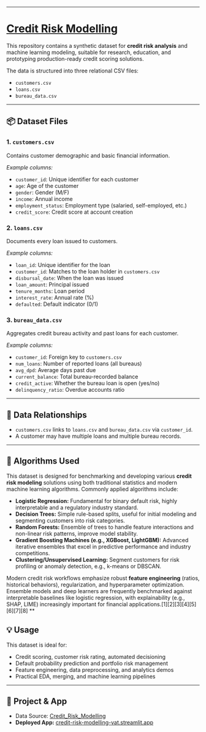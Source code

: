 
***

# [Credit Risk Modelling](https://credit-risk-modelling-vat.streamlit.app/)

This repository contains a synthetic dataset for **credit risk analysis** and machine learning modeling, suitable for research, education, and prototyping production-ready credit scoring solutions. 

The data is structured into three relational CSV files:

- `customers.csv`
- `loans.csv`
- `bureau_data.csv`

***

## 📦 Dataset Files

### 1. `customers.csv`
Contains customer demographic and basic financial information.

*Example columns:*
- `customer_id`: Unique identifier for each customer
- `age`: Age of the customer
- `gender`: Gender (M/F)
- `income`: Annual income
- `employment_status`: Employment type (salaried, self-employed, etc.)
- `credit_score`: Credit score at account creation

### 2. `loans.csv`
Documents every loan issued to customers.

*Example columns:*
- `loan_id`: Unique identifier for the loan
- `customer_id`: Matches to the loan holder in `customers.csv`
- `disbursal_date`: When the loan was issued
- `loan_amount`: Principal issued
- `tenure_months`: Loan period
- `interest_rate`: Annual rate (%)
- `defaulted`: Default indicator (0/1)

### 3. `bureau_data.csv`
Aggregates credit bureau activity and past loans for each customer.

*Example columns:*
- `customer_id`: Foreign key to `customers.csv`
- `num_loans`: Number of reported loans (all bureaus)
- `avg_dpd`: Average days past due
- `current_balance`: Total bureau-recorded balance
- `credit_active`: Whether the bureau loan is open (yes/no)
- `delinquency_ratio`: Overdue accounts ratio

***

## 🔗 Data Relationships

- `customers.csv` links to `loans.csv` and `bureau_data.csv` via `customer_id`.
- A customer may have multiple loans and multiple bureau records.

***

## 🧠 Algorithms Used

This dataset is designed for benchmarking and developing various **credit risk modeling** solutions using both traditional statistics and modern machine learning algorithms. Commonly applied algorithms include:

- **Logistic Regression:** Fundamental for binary default risk, highly interpretable and a regulatory industry standard.
- **Decision Trees:** Simple rule-based splits, useful for initial modeling and segmenting customers into risk categories.
- **Random Forests:** Ensemble of trees to handle feature interactions and non-linear risk patterns, improve model stability.
- **Gradient Boosting Machines (e.g., XGBoost, LightGBM):** Advanced iterative ensembles that excel in predictive performance and industry competitions.
- **Clustering/Unsupervised Learning:** Segment customers for risk profiling or anomaly detection, e.g., k-means or DBSCAN.

Modern credit risk workflows emphasize robust **feature engineering** (ratios, historical behaviors), regularization, and hyperparameter optimization. Ensemble models and deep learners are frequently benchmarked against interpretable baselines like logistic regression, with explainability (e.g., SHAP, LIME) increasingly important for financial applications.[1][2][3][4][5][6][7][8]
**

## 💡 Usage

This dataset is ideal for:
- Credit scoring, customer risk rating, automated decisioning
- Default probability prediction and portfolio risk management
- Feature engineering, data preprocessing, and analytics demos
- Practical EDA, merging, and machine learning pipelines


***

## 🔗 Project & App

- Data Source: [Credit_Risk_Modelling](https://github.com/ABHI9234/Credit_Risk_Modelling)
- **Deployed App:** [credit-risk-modelling-vat.streamlit.app](https://credit-risk-modelling-vat.streamlit.app/)

